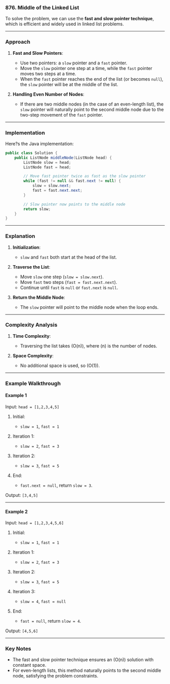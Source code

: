 ### 876. Middle of the Linked List

To solve the problem, we can use the **fast and slow pointer technique**, which is efficient and widely used in linked
list problems.

---

### **Approach**

1. **Fast and Slow Pointers**:
    - Use two pointers: a `slow` pointer and a `fast` pointer.
    - Move the `slow` pointer one step at a time, while the `fast` pointer moves two steps at a time.
    - When the `fast` pointer reaches the end of the list (or becomes `null`), the `slow` pointer will be at the middle
      of the list.

2. **Handling Even Number of Nodes**:
    - If there are two middle nodes (in the case of an even-length list), the `slow` pointer will naturally point to the
      second middle node due to the two-step movement of the `fast` pointer.

---

### **Implementation**

Here?s the Java implementation:

```java
public class Solution {
    public ListNode middleNode(ListNode head) {
        ListNode slow = head;
        ListNode fast = head;

        // Move fast pointer twice as fast as the slow pointer
        while (fast != null && fast.next != null) {
            slow = slow.next;
            fast = fast.next.next;
        }

        // Slow pointer now points to the middle node
        return slow;
    }
}
```

---

### **Explanation**

1. **Initialization**:
    - `slow` and `fast` both start at the head of the list.

2. **Traverse the List**:
    - Move `slow` one step (`slow = slow.next`).
    - Move `fast` two steps (`fast = fast.next.next`).
    - Continue until `fast` is `null` or `fast.next` is `null`.

3. **Return the Middle Node**:
    - The `slow` pointer will point to the middle node when the loop ends.

---

### **Complexity Analysis**

1. **Time Complexity**:
    - Traversing the list takes \(O(n)\), where \(n\) is the number of nodes.

2. **Space Complexity**:
    - No additional space is used, so \(O(1)\).

---

### **Example Walkthrough**

#### **Example 1**

Input: `head = [1,2,3,4,5]`

1. Initial:
    - `slow = 1`, `fast = 1`

2. Iteration 1:
    - `slow = 2`, `fast = 3`

3. Iteration 2:
    - `slow = 3`, `fast = 5`

4. End:
    - `fast.next = null`, return `slow = 3`.

Output: `[3,4,5]`

---

#### **Example 2**

Input: `head = [1,2,3,4,5,6]`

1. Initial:
    - `slow = 1`, `fast = 1`

2. Iteration 1:
    - `slow = 2`, `fast = 3`

3. Iteration 2:
    - `slow = 3`, `fast = 5`

4. Iteration 3:
    - `slow = 4`, `fast = null`

5. End:
    - `fast = null`, return `slow = 4`.

Output: `[4,5,6]`

---

### **Key Notes**

- The fast and slow pointer technique ensures an \(O(n)\) solution with constant space.
- For even-length lists, this method naturally points to the second middle node, satisfying the problem constraints.